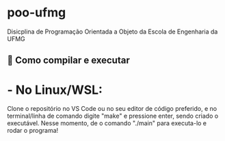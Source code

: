 # poo-ufmg
Disicplina de Programação Orientada a Objeto da Escola de Engenharia da UFMG

## 🚀 Como compilar e executar
# - No Linux/WSL:
Clone o repositório no VS Code ou no seu editor de código preferido, e no terminal/linha de comando digite "make" e pressione enter, sendo criado o executável.
Nesse momento, de o comando "./main" para executa-lo e rodar o programa!
